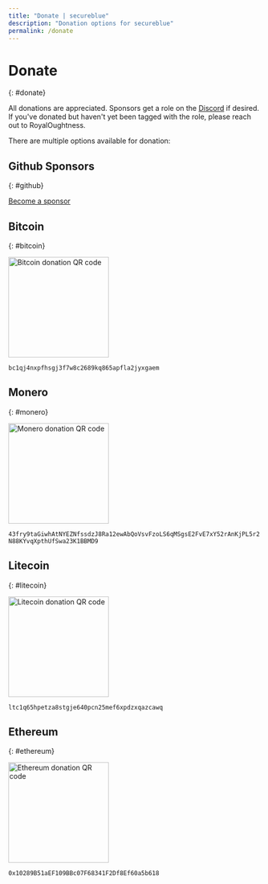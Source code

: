```yaml
---
title: "Donate | secureblue"
description: "Donation options for secureblue"
permalink: /donate
---
```


# Donate
{: #donate}

All donations are appreciated. Sponsors get a role on the [Discord](https://discord.gg/qMTv5cKfbF) if desired. If you've donated but haven't yet been tagged with the role, please reach out to RoyalOughtness.

There are multiple options available for donation:

## Github Sponsors
{: #github}

[Become a sponsor](https://github.com/sponsors/RoyalOughtness)

## Bitcoin
{: #bitcoin}

<img alt="Bitcoin donation QR code" src="/assets/bitcoin.png" width=200 />

`bc1qj4nxpfhsgj3f7w8c2689kq865apfla2jyxgaem`

## Monero
{: #monero}

<img alt="Monero donation QR code" src="/assets/monero.png" width=200 />

`43fry9taGiwhAtNYEZNfssdzJ8Ra12ewAbQoVsvFzoLS6qMSgsE2FvE7xY52rAnKjPL5r2N88KYvqXpthUfSwa23K1BBMD9`

## Litecoin
{: #litecoin}

<img alt="Litecoin donation QR code" src="/assets/litecoin.png" width=200 />

`ltc1q65hpetza8stgje640pcn25mef6xpdzxqazcawq`

## Ethereum
{: #ethereum}

<img alt="Ethereum donation QR code" src="/assets/ethereum.png" width=200 />

`0x10289B51aEF109BBc07F68341F2Df8Ef60a5b618`
